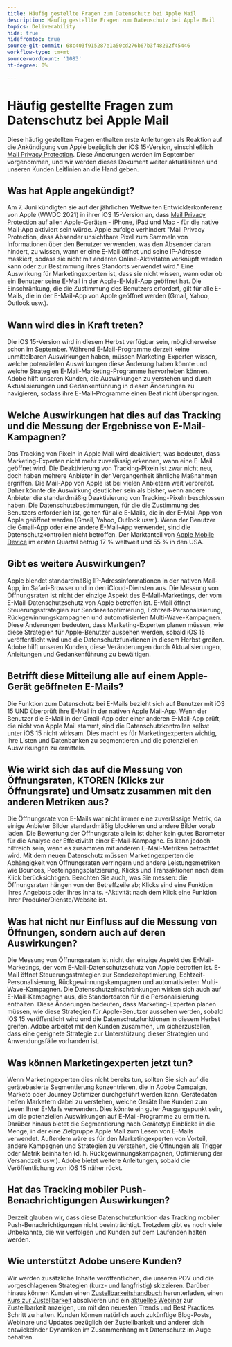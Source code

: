 ```yaml
---
title: Häufig gestellte Fragen zum Datenschutz bei Apple Mail
description: Häufig gestellte Fragen zum Datenschutz bei Apple Mail
topics: Deliverability
hide: true
hidefromtoc: true
source-git-commit: 68c403f915287e1a50cd276b67b3f48202f45446
workflow-type: tm+mt
source-wordcount: '1083'
ht-degree: 0%

---
```


# Häufig gestellte Fragen zum Datenschutz bei Apple Mail

Diese häufig gestellten Fragen enthalten erste Anleitungen als Reaktion auf die Ankündigung von Apple bezüglich der iOS 15-Version, einschließlich [Mail Privacy Protection](https://www.apple.com/newsroom/2021/06/apple-advances-its-privacy-leadership-with-ios-15-ipados-15-macos-monterey-and-watchos-8/). Diese Änderungen werden im September vorgenommen, und wir werden dieses Dokument weiter aktualisieren und unseren Kunden Leitlinien an die Hand geben.

## Was hat Apple angekündigt?

Am 7. Juni kündigten sie auf der jährlichen Weltweiten Entwicklerkonferenz von Apple (WWDC 2021) in ihrer iOS 15-Version an, dass [Mail Privacy Protection](https://www.apple.com/newsroom/2021/06/apple-advances-its-privacy-leadership-with-ios-15-ipados-15-macos-monterey-and-watchos-8/) auf allen Apple-Geräten - iPhone, iPad und Mac - für die native Mail-App aktiviert sein würde. Apple zufolge verhindert &quot;Mail Privacy Protection, dass Absender unsichtbare Pixel zum Sammeln von Informationen über den Benutzer verwenden, was den Absender daran hindert, zu wissen, wann er eine E-Mail öffnet und seine IP-Adresse maskiert, sodass sie nicht mit anderen Online-Aktivitäten verknüpft werden kann oder zur Bestimmung ihres Standorts verwendet wird.&quot; Eine Auswirkung für Marketingexperten ist, dass sie nicht wissen, wann oder ob ein Benutzer seine E-Mail in der Apple-E-Mail-App geöffnet hat. Die Einschränkung, die die Zustimmung des Benutzers erfordert, gilt für alle E-Mails, die in der E-Mail-App von Apple geöffnet werden (Gmail, Yahoo, Outlook usw.).

## Wann wird dies in Kraft treten?

Die iOS 15-Version wird in diesem Herbst verfügbar sein, möglicherweise schon im September. Während E-Mail-Programme derzeit keine unmittelbaren Auswirkungen haben, müssen Marketing-Experten wissen, welche potenziellen Auswirkungen diese Änderung haben könnte und welche Strategien E-Mail-Marketing-Programme hervorheben können. Adobe hilft unseren Kunden, die Auswirkungen zu verstehen und durch Aktualisierungen und Gedankenführung in diesen Änderungen zu navigieren, sodass ihre E-Mail-Programme einen Beat nicht überspringen.

## Welche Auswirkungen hat dies auf das Tracking und die Messung der Ergebnisse von E-Mail-Kampagnen?

Das Tracking von Pixeln in Apple Mail wird deaktiviert, was bedeutet, dass Marketing-Experten nicht mehr zuverlässig erkennen, wann eine E-Mail geöffnet wird. Die Deaktivierung von Tracking-Pixeln ist zwar nicht neu, doch haben mehrere Anbieter in der Vergangenheit ähnliche Maßnahmen ergriffen. Die Mail-App von Apple ist bei vielen Anbietern weit verbreitet. Daher könnte die Auswirkung deutlicher sein als bisher, wenn andere Anbieter die standardmäßig Deaktivierung von Tracking-Pixeln beschlossen haben. Die Datenschutzbestimmungen, für die die Zustimmung des Benutzers erforderlich ist, gelten für alle E-Mails, die in der E-Mail-App von Apple geöffnet werden (Gmail, Yahoo, Outlook usw.). Wenn der Benutzer die Gmail-App oder eine andere E-Mail-App verwendet, sind die Datenschutzkontrollen nicht betroffen. Der Marktanteil von [Apple Mobile Device](https://www.counterpointresearch.com/global-smartphone-share/) im ersten Quartal betrug 17 % weltweit und 55 % in den USA.

## Gibt es weitere Auswirkungen?

Apple blendet standardmäßig IP-Adressinformationen in der nativen Mail-App, im Safari-Browser und in den iCloud-Diensten aus. Die Messung von Öffnungsraten ist nicht der einzige Aspekt des E-Mail-Marketings, der vom E-Mail-Datenschutzschutz von Apple betroffen ist. E-Mail öffnet Steuerungsstrategien zur Sendezeitoptimierung, Echtzeit-Personalisierung, Rückgewinnungskampagnen und automatisierten Multi-Wave-Kampagnen. Diese Änderungen bedeuten, dass Marketing-Experten planen müssen, wie diese Strategien für Apple-Benutzer aussehen werden, sobald iOS 15 veröffentlicht wird und die Datenschutzfunktionen in diesem Herbst greifen. Adobe hilft unseren Kunden, diese Veränderungen durch Aktualisierungen, Anleitungen und Gedankenführung zu bewältigen.

## Betrifft diese Mitteilung alle auf einem Apple-Gerät geöffneten E-Mails?

Die Funktion zum Datenschutz bei E-Mails bezieht sich auf Benutzer mit iOS 15 UND überprüft ihre E-Mail in der nativen Apple Mail-App. Wenn der Benutzer die E-Mail in der Gmail-App oder einer anderen E-Mail-App prüft, die nicht von Apple Mail stammt, sind die Datenschutzkontrollen selbst unter iOS 15 nicht wirksam. Dies macht es für Marketingexperten wichtig, ihre Listen und Datenbanken zu segmentieren und die potenziellen Auswirkungen zu ermitteln.

## Wie wirkt sich das auf die Messung von Öffnungsraten, KTOREN (Klicks zur Öffnungsrate) und Umsatz zusammen mit den anderen Metriken aus?

Die Öffnungsrate von E-Mails war nicht immer eine zuverlässige Metrik, da einige Anbieter Bilder standardmäßig blockieren und andere Bilder vorab laden. Die Bewertung der Öffnungsrate allein ist daher kein gutes Barometer für die Analyse der Effektivität einer E-Mail-Kampagne. Es kann jedoch hilfreich sein, wenn es zusammen mit anderen E-Mail-Metriken betrachtet wird. Mit dem neuen Datenschutz müssen Marketingexperten die Abhängigkeit von Öffnungsraten verringern und andere Leistungsmetriken wie Bounces, Posteingangsplatzierung, Klicks und Transaktionen nach dem Klick berücksichtigen. Beachten Sie auch, was Sie messen: die Öffnungsraten hängen von der Betreffzeile ab; Klicks sind eine Funktion Ihres Angebots oder Ihres Inhalts. -Aktivität nach dem Klick eine Funktion Ihrer Produkte/Dienste/Website ist.

## Was hat nicht nur Einfluss auf die Messung von Öffnungen, sondern auch auf deren Auswirkungen?

Die Messung von Öffnungsraten ist nicht der einzige Aspekt des E-Mail-Marketings, der vom E-Mail-Datenschutzschutz von Apple betroffen ist. E-Mail öffnet Steuerungsstrategien zur Sendezeitoptimierung, Echtzeit-Personalisierung, Rückgewinnungskampagnen und automatisierten Multi-Wave-Kampagnen. Die Datenschutzeinschränkungen wirken sich auch auf E-Mail-Kampagnen aus, die Standortdaten für die Personalisierung enthalten. Diese Änderungen bedeuten, dass Marketing-Experten planen müssen, wie diese Strategien für Apple-Benutzer aussehen werden, sobald iOS 15 veröffentlicht wird und die Datenschutzfunktionen in diesem Herbst greifen. Adobe arbeitet mit den Kunden zusammen, um sicherzustellen, dass eine geeignete Strategie zur Unterstützung dieser Strategien und Anwendungsfälle vorhanden ist.

## Was können Marketingexperten jetzt tun?

Wenn Marketingexperten dies nicht bereits tun, sollten Sie sich auf die gerätebasierte Segmentierung konzentrieren, die in Adobe Campaign, Marketo oder Journey Optimizer durchgeführt werden kann. Gerätedaten helfen Marketern dabei zu verstehen, welche Geräte Ihre Kunden zum Lesen Ihrer E-Mails verwenden. Dies könnte ein guter Ausgangspunkt sein, um die potenziellen Auswirkungen auf E-Mail-Programme zu ermitteln. Darüber hinaus bietet die Segmentierung nach Gerätetyp Einblicke in die Menge, in der eine Zielgruppe Apple Mail zum Lesen von E-Mails verwendet. Außerdem wäre es für den Marketingexperten von Vorteil, andere Kampagnen und Strategien zu verstehen, die Öffnungen als Trigger oder Metrik beinhalten (d. h. Rückgewinnungskampagnen, Optimierung der Versandzeit usw.). Adobe bietet weitere Anleitungen, sobald die Veröffentlichung von iOS 15 näher rückt.

## Hat das Tracking mobiler Push-Benachrichtigungen Auswirkungen?

Derzeit glauben wir, dass diese Datenschutzfunktion das Tracking mobiler Push-Benachrichtigungen nicht beeinträchtigt. Trotzdem gibt es noch viele Unbekannte, die wir verfolgen und Kunden auf dem Laufenden halten werden.

## Wie unterstützt Adobe unsere Kunden?

Wir werden zusätzliche Inhalte veröffentlichen, die unseren POV und die vorgeschlagenen Strategien (kurz- und langfristig) skizzieren. Darüber hinaus können Kunden einen [Zustellbarkeitshandbuch](../introduction.md) herunterladen, einen [Kurs zur Zustellbarkeit](http://bit.ly/Deliverability-Course) absolvieren und ein [aktuelles Webinar](https://primetime.bluejeans.com/a2m/events/playback/29edda30-a9b8-4e4b-a460-e829c02c912a) zur Zustellbarkeit anzeigen, um mit den neuesten Trends und Best Practices Schritt zu halten. Kunden können natürlich auch zukünftige Blog-Posts, Webinare und Updates bezüglich der Zustellbarkeit und anderer sich entwickelnder Dynamiken im Zusammenhang mit Datenschutz im Auge behalten.
